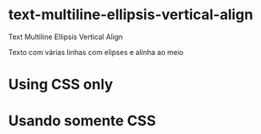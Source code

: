 # text-multiline-ellipsis-vertical-align
Text Multiline Ellipsis Vertical Align

Texto com várias linhas com elipses e alinha ao meio

# Using CSS only
# Usando somente CSS
